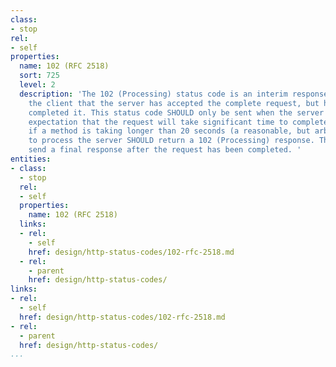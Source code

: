 ```yaml
---
class:
- stop
rel:
- self
properties:
  name: 102 (RFC 2518)
  sort: 725
  level: 2
  description: 'The 102 (Processing) status code is an interim response used to inform
    the client that the server has accepted the complete request, but has not yet
    completed it. This status code SHOULD only be sent when the server has a reasonable
    expectation that the request will take significant time to complete. As guidance,
    if a method is taking longer than 20 seconds (a reasonable, but arbitrary value)
    to process the server SHOULD return a 102 (Processing) response. The server MUST
    send a final response after the request has been completed. '
entities:
- class:
  - stop
  rel:
  - self
  properties:
    name: 102 (RFC 2518)
  links:
  - rel:
    - self
    href: design/http-status-codes/102-rfc-2518.md
  - rel:
    - parent
    href: design/http-status-codes/
links:
- rel:
  - self
  href: design/http-status-codes/102-rfc-2518.md
- rel:
  - parent
  href: design/http-status-codes/
...
```


